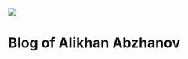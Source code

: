 <a href="https://twitter.com/AbzhanovAlikhan">
<img src="https://cdn.iconscout.com/icon/free/png-256/twitter-1722376-1466162.png">
</a>  
  
<h1><b>Blog of Alikhan Abzhanov</b></h1>
